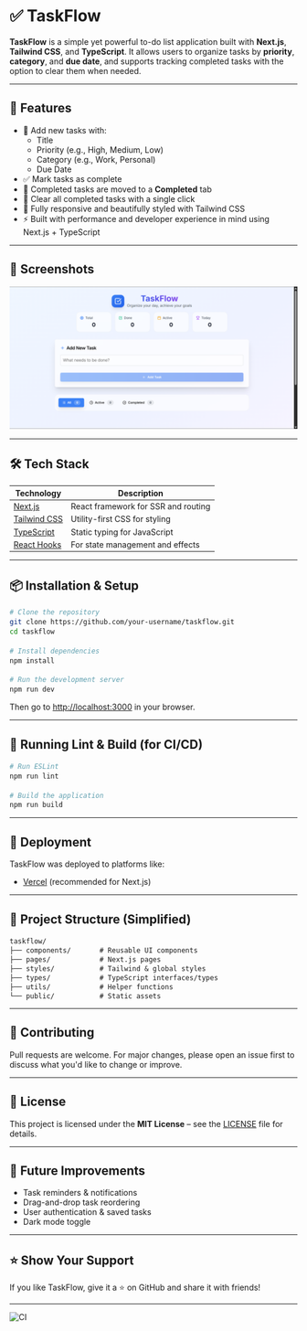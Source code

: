 # ✅ TaskFlow

**TaskFlow** is a simple yet powerful to-do list application built with **Next.js**, **Tailwind CSS**, and **TypeScript**. It allows users to organize tasks by **priority**, **category**, and **due date**, and supports tracking completed tasks with the option to clear them when needed.

---

## 🚀 Features

- 📝 Add new tasks with:
  - Title
  - Priority (e.g., High, Medium, Low)
  - Category (e.g., Work, Personal)
  - Due Date
- ✅ Mark tasks as complete
- 🔄 Completed tasks are moved to a **Completed** tab
- 🧹 Clear all completed tasks with a single click
- 🎯 Fully responsive and beautifully styled with Tailwind CSS
- ⚡ Built with performance and developer experience in mind using Next.js + TypeScript

---

## 📸 Screenshots

![Website UI](./screenshots/Taskflow.png)

---

## 🛠️ Tech Stack

| Technology   | Description                     |
|--------------|---------------------------------|
| [Next.js](https://nextjs.org/) | React framework for SSR and routing |
| [Tailwind CSS](https://tailwindcss.com/) | Utility-first CSS for styling |
| [TypeScript](https://www.typescriptlang.org/) | Static typing for JavaScript |
| [React Hooks](https://reactjs.org/docs/hooks-intro.html) | For state management and effects |

---

## 📦 Installation & Setup

```bash
# Clone the repository
git clone https://github.com/your-username/taskflow.git
cd taskflow

# Install dependencies
npm install

# Run the development server
npm run dev
````

Then go to [http://localhost:3000](http://localhost:3000) in your browser.

---

## 🧪 Running Lint & Build (for CI/CD)

```bash
# Run ESLint
npm run lint

# Build the application
npm run build
```

---

## 🚀 Deployment

TaskFlow was deployed to platforms like:

* [Vercel](https://vercel.com/) (recommended for Next.js)

---

## 📁 Project Structure (Simplified)

```
taskflow/
├── components/       # Reusable UI components
├── pages/            # Next.js pages
├── styles/           # Tailwind & global styles
├── types/            # TypeScript interfaces/types
├── utils/            # Helper functions
└── public/           # Static assets
```

---

## 🙌 Contributing

Pull requests are welcome. For major changes, please open an issue first to discuss what you'd like to change or improve.

---

## 📄 License

This project is licensed under the **MIT License** – see the [LICENSE](LICENSE) file for details.

---

## 🎯 Future Improvements

* Task reminders & notifications
* Drag-and-drop task reordering
* User authentication & saved tasks
* Dark mode toggle

---

## ⭐️ Show Your Support

If you like TaskFlow, give it a ⭐️ on GitHub and share it with friends!

---

![CI](https://github.com/cyb3rr31a/to-do/workflows/CI%20for%20Next.js%20App/badge.svg)
